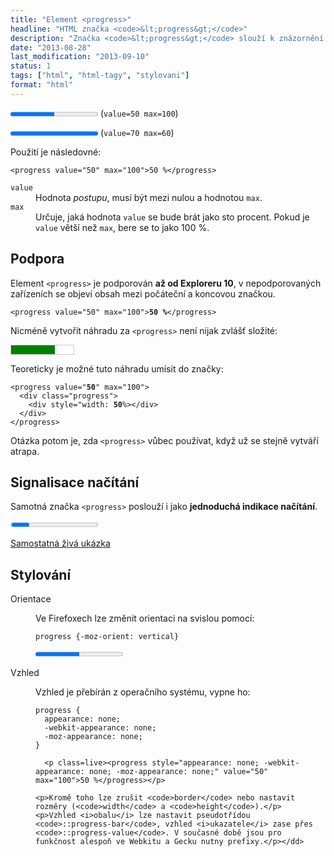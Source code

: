 ```yaml
---
title: "Element <progress>"
headline: "HTML značka <code>&lt;progress&gt;</code>"
description: "Značka <code>&lt;progress&gt;</code> slouží k znázornění <i>postupu</i>. Co nabízí za možnosti?"
date: "2013-08-28"
last_modification: "2013-09-10"
status: 1
tags: ["html", "html-tagy", "stylovani"]
format: "html"
---
```


<div class=live>
  <p><progress value="50" max="100">50 %</progress> (<code>value=50 max=100</code>)</p>
  <p><progress value="70" max="60">70 ze 60</progress>  (<code>value=70 max=60</code>)</p>
</div>

<p>Použití je následovné:</p>
<pre><code>&lt;progress value="50" max="100">50 %&lt;/progress></code></pre>

<dl>
  <dt><code>value</code></dt>
  <dd>Hodnota <i>postupu</i>, musí být mezi nulou a hodnotou <code>max</code>.</dd>
  <dt><code>max</code></dt>
  <dd>Určuje, jaká hodnota <code>value</code> se bude brát jako sto procent. Pokud je <code>value</code> větší než <code>max</code>, bere se to jako 100 %.</dd>
</dl>

<h2 id="podpora">Podpora</h2>
<p>Element <code>&lt;progress&gt;</code> je podporován <b>až od Exploreru 10</b>, v nepodporovaných zařízeních se objeví obsah mezi počáteční a koncovou značkou.</p>
<pre><code>&lt;progress value="50" max="100"><b>50 %</b>&lt;/progress></code></pre>
<p>Nicméně vytvořit náhradu za <code>&lt;progress&gt;</code> není nijak zvlášť složité:</p>

<div class="live"><div style="width: 100px; border: 1px solid #ccc; background: #fff"><div style="width: 70%; height: 14px; background: green"></div></div></div>

<p>Teoreticky je možné tuto náhradu umísit do značky:</p>
<pre><code>&lt;progress value="<b>50</b>" max="100">
  &lt;div class="progress"&gt;
    &lt;div style="width: <b>50</b>%&gt;&lt;/div&gt;
  &lt;/div&gt;
&lt;/progress></code></pre>
<p>Otázka potom je, zda <code>&lt;progress&gt;</code> vůbec používat, když už se stejně vytváří atrapa.</p>


<h2 id="nacitani">Signalisace načítání</h2>

<p>Samotná značka <code>&lt;progress></code> poslouží i jako <b>jednoduchá indikace načítání</b>.</p>

<div class="live">
  <progress></progress>
</div>

<p><a href="http://kod.djpw.cz/wxib">Samostatná živá ukázka</a></p>


<h2 id="stylovani">Stylování</h2>
<dl><dt>Orientace</dt>
  <dd><p>Ve Firefoxech lze změnit orientaci na svislou pomocí:</p>
<pre><code>progress {-moz-orient: vertical}</code></pre>
  <p class=live><progress style="-moz-orient: vertical;" value="50" max="100">50 %</progress></p>
  
  <dt>Vzhled</dt>
  <dd><p>Vzhled je přebírán z operačního systému, vypne ho:</p>
    <pre><code>progress {
  appearance: none;
  -webkit-appearance: none;
  -moz-appearance: none;
}</code></pre>
    
      <p class=live><progress style="appearance: none; -webkit-appearance: none; -moz-appearance: none;" value="50" max="100">50 %</progress></p>
    
    <p>Kromě toho lze zrušit <code>border</code> nebo nastavit rozměry (<code>width</code> a <code>height</code>).</p>
    <p>Vzhled <i>obalu</i> lze nastavit pseudotřídou <code>::progress-bar</code>, vzhled <i>ukazatele</i> zase přes <code>::progress-value</code>. V současné době jsou pro funkčnost alespoň ve Webkitu a Gecku nutny prefixy.</p></dd>
</dl>
